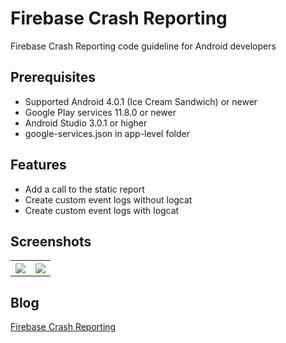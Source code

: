 # Firebase Crash Reporting
Firebase Crash Reporting code guideline for Android developers

## Prerequisites
* Supported Android 4.0.1 (Ice Cream Sandwich) or newer
* Google Play services 11.8.0 or newer
* Android Studio 3.0.1 or higher
* google-services.json in app-level folder

## Features
* Add a call to the static report
* Create custom event logs without logcat
* Create custom event logs with logcat

## Screenshots
<table width="100%">
	<tr>
	  <th width="50%"><img src="https://cloud.githubusercontent.com/assets/1763410/18059073/69687b02-6e41-11e6-8191-284f2c1dbced.png"></th>
	  <th width="50%"><img src="https://cloud.githubusercontent.com/assets/1763410/18059074/6993ce9c-6e41-11e6-9e84-11064b34bbef.png"></th>
	</tr>
</table>

## Blog
[Firebase Crash Reporting](https://medium.com/@jirawatee/%E0%B8%A3%E0%B8%B9%E0%B9%89%E0%B8%88%E0%B8%B1%E0%B8%81-firebase-crash-reporting-%E0%B8%95%E0%B8%B1%E0%B9%89%E0%B8%87%E0%B9%81%E0%B8%95%E0%B9%88-zero-%E0%B8%88%E0%B8%99%E0%B9%80%E0%B8%9B%E0%B9%87%E0%B8%99-hero-e723e43a6dc#.q9v3uu7w4)

